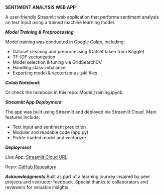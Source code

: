 **SENTIMENT ANALYSIS WEB APP**

A user-friendly Streamlit web application that performs sentiment analysis on text input using a trained machine learning model.

**_Model Training & Preprocessing_**

Model training was conducted in Google Colab, including:
- Dataset cleaning and preprocessing (Datset taken from Kaggle)
- TF-IDF vectorization
- Model selection & tuning via GridSearchCV
- Handling class imbalance
- Exporting model & vectorizer as .pkl files

**_Colab Notebook_**

Or check the notebook in this repo: Model_training.ipynb

**_Streamlit App Deployment_**

The app was built using Streamlit and deployed via Streamlit Cloud.
Main features include:
- Text input and sentiment prediction
- Modular and readable code (app.py)
- Pickle-loaded model and vectorizer

**_Deployment_**

Live App: [Streamlit Cloud URL](https://sentimentanalysisappapp-j7fjrfgcxuuwg4tkqhqhfc.streamlit.app/)

Repo: [GitHub Repository](https://github.com/Eroor402/SentimentAnalysisStreamlitApp)

**_Acknowledgments_**
Built as part of a learning journey inspired by peer projects and instructor feedback.
Special thanks to collaborators and reviewers for valuable insights.
